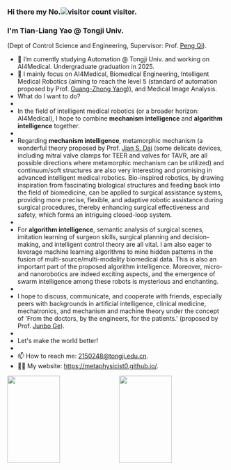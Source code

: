 ### Hi there my No.![visitor count](https://profile-counter.glitch.me/Metaphysicist0/count.svg) visitor.

### I'm Tian-Liang Yao @ Tongji Univ.

 (Dept of Control Science and Engineering, Supervisor: Prof. [Peng Qi](https://cse.tongji.edu.cn/6b/68/c15581a158568/page.htm)).

- 🔭 I’m currently studying Automation @ Tongji Univ. and working on AI4Medical. Undergraduate graduation in 2025.
- 🌱 I mainly focus on AI4Medical, Biomedical Engineering, Intelligent Medical Robotics (aiming to reach the level 5 (standard of automation proposed by Prof. [Guang-Zhong Yang](https://imr.sjtu.edu.cn/en/po_facultyv/532.html))), and Medical Image Analysis.
- What do I want to do?
- 
- In the field of intelligent medical robotics (or a broader horizon: AI4Medical), I hope to combine **mechanism intelligence** and **algorithm intelligence** together.
-
- Regarding **mechanism intelligence**, metamorphic mechanism (a wonderful theory proposed by Prof. [Jian S. Dai](https://sustech.edu.cn/zh/faculties/daijiansheng.html)  (some delicate devices, including mitral valve clamps for TEER and valves for TAVR, are all possible directions where metamorphic mechanism can be utilized) and continuum/soft structures are also very interesting and promising in advanced intelligent medical robotics. Bio-inspired robotics, by drawing inspiration from fascinating biological structures and feeding back into the field of biomedicine, can be applied to surgical assistance systems, providing more precise, flexible, and adaptive robotic assistance during surgical procedures, thereby enhancing surgical effectiveness and safety, which forms an intriguing closed-loop system.
-
- For **algorithm intelligence**, semantic analysis of surgical scenes, imitation learning of surgeon skills, surgical planning and decision-making, and intelligent control theory are all vital. I am also eager to leverage machine learning algorithms to mine hidden patterns in the fusion of multi-source/multi-modality biomedical data. This is also an important part of the proposed algorithm intelligence. Moreover, micro- and nanorobotics are indeed exciting aspects, and the emergence of swarm intelligence among these robots is mysterious and enchanting.
-
- I hope to discuss, communicate, and cooperate with friends, especially peers with backgrounds in artificial intelligence, clinical medicine, mechatronics, and mechanism and machine theory under the concept of 'From the doctors, by the engineers, for the patients.' (proposed by Prof. [Junbo Ge](https://ibs.fudan.edu.cn/ab/33/c21163a240435/page.htm)).
-
- Let's make the world better!
- 
- 📫 How to reach me: 2150248@tongji.edu.cn.
- 🧑‍💻 My website: https://metaphysicist0.github.io/.

<div style="display: flex; justify-content: space-between;">
    <img src="https://github-readme-stats.vercel.app/api?username=Metaphysicist0&show_icons=true&theme=tokyonight&count_private=true" style="width: 49%; height: 200px;"/>
    <img src="https://github-readme-stats.vercel.app/api/top-langs/?username=Metaphysicist0&theme=tokyonight&layout=compact" style="width: 49%; height: 200px;"/>
</div>
